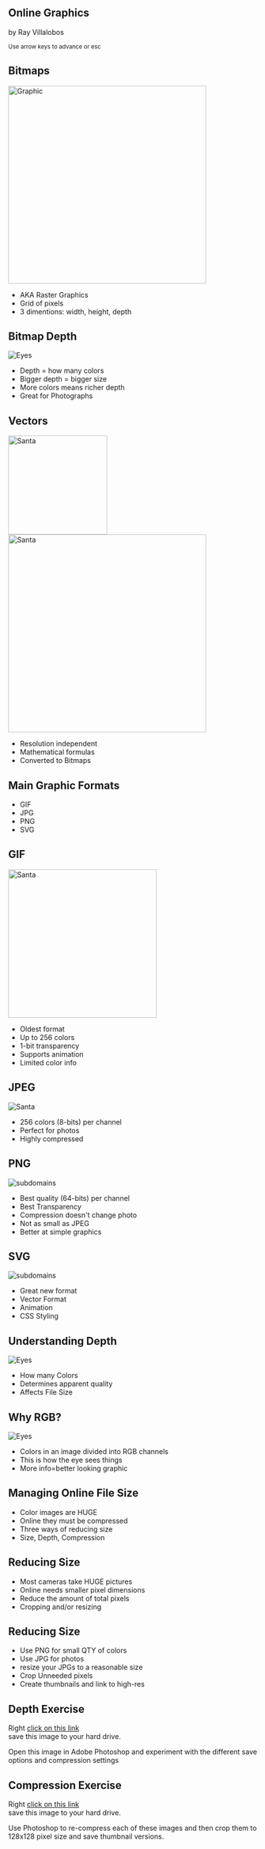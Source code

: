 <!-- ============================== slide -->
<section>
<img src="images/bitmappixels.png" alt="">
  <h1>Online  Graphics</h1>
  <p>by Ray Villalobos</p>
  <p><small>Use arrow keys to advance or esc</small></p>
</section>

<!-- ============================== slide -->
<section>
  <h1>Bitmaps</h1>
  <img src="images/jess.jpg" alt="Graphic" style="height: 400px; display: inline;"><br style="clear: all;">

  <ul>
    <li class="fragment">AKA Raster Graphics</li>
    <li class="fragment">Grid of pixels</li>
    <li class="fragment">3 dimentions: width, height, depth</li>
  </ul>
</section>

<!-- ============================== slide -->
<section>
  <h2>Bitmap Depth</h2>
  <img src="images/eyes_depth.png" alt="Eyes" >

  <ul>
    <li class="fragment">Depth = how many colors</li>
    <li class="fragment">Bigger depth = bigger size</li>
    <li class="fragment">More colors means richer depth</li>
    <li class="fragment">Great for Photographs</li>
  </ul>
</section>

<!-- ============================== slide -->
<section>
  <h2>Vectors</h2>

  <img src="images/santa.svg" alt="Santa" style="height: 200px; display: inline;">
  <img src="images/santa.svg" alt="Santa" style="height: 400px; display: inline;"><br style="clear: all;">

  <ul>
    <li class="fragment">Resolution independent</li>
    <li class="fragment">Mathematical formulas</li>
    <li class="fragment">Converted to Bitmaps</li>
  </ul>
</section>


<!-- ============================== slide -->
<section>
  <h1>Main Graphic Formats</h1>
  <ul>
    <li class="fragment">GIF</li>
    <li class="fragment">JPG</li>
    <li class="fragment">PNG</li>
    <li class="fragment">SVG</li>
  </ul>
</section>


<!-- ============================== slide -->
<section>
  <h2>GIF</h2>
  <img src="images/elephant.gif" alt="Santa" style="height: 300px; display: inline;">
  <ul>
    <li class="fragment">Oldest format</li>
    <li class="fragment">Up to 256 colors</li>
    <li class="fragment">1-bit transparency</li>
    <li class="fragment">Supports animation</li>
    <li class="fragment">Limited color info</li>
  </ul>
</section>

<!-- ============================== slide -->
<section>
  <h2>JPEG</h2>
  <img src="images/jesstall.jpg" alt="Santa" style="max-height: 500px; display: inline;">
  <ul>
    <li class="fragment">256 colors (8-bits) per channel</li>
    <li class="fragment">Perfect for photos</li>
    <li class="fragment">Highly compressed</li>
  </ul>
</section>

<!-- ============================== slide -->
<section>
  <h2>PNG</h2>
  <img src="images/subdomains.png" alt="subdomains" style=" display: inline;">
  <ul>
    <li class="fragment">Best quality (64-bits) per channel</li>
    <li class="fragment">Best Transparency</li>
    <li class="fragment">Compression doesn't change photo</li>
    <li class="fragment">Not as small as JPEG</li>
    <li class="fragment">Better at simple graphics</li>
  </ul>
</section>

<!-- ============================== slide -->
<section>
  <h2>SVG</h2>
  <img src="images/santa.svg" alt="subdomains" style="max-height: 400px; display: inline;">
  <ul>
    <li class="fragment">Great new format</li>
    <li class="fragment">Vector Format</li>
    <li class="fragment">Animation</li>
    <li class="fragment">CSS Styling</li>
  </ul>
</section>

<!-- ============================== slide -->
<section>
  <h1>Understanding Depth</h1>
<img src="images/eyes_depth.png" alt="Eyes" >
  <ul>
    <li class="fragment">How many Colors</li>
    <li class="fragment">Determines apparent quality</li>
    <li class="fragment">Affects File Size</li>
  </ul>
</section>

<!-- ============================== slide -->
<section>
  <h2>Why RGB?</h2>
<img src="images/eyes_rgb.png" alt="Eyes"  style="max-height: 450px;">
  <ul>
    <li class="fragment">Colors in an image divided into RGB channels</li>
    <li class="fragment">This is how the eye sees things</li>
    <li class="fragment">More info=better looking graphic</li>
  </ul>
</section>

<!-- ============================== slide -->
<section>
  <h2>Managing Online File Size</h2>
  <ul>
    <li class="fragment">Color images are HUGE</li>
    <li class="fragment">Online they must be compressed</li>
    <li class="fragment">Three ways of reducing size</li>
    <li class="fragment">Size, Depth, Compression</li>
  </ul>
</section>

<!-- ============================== slide -->
<section>
  <h2>Reducing Size</h2>
  <ul>
    <li class="fragment">Most cameras take HUGE pictures</li>
    <li class="fragment">Online needs smaller pixel dimensions</li>
    <li class="fragment">Reduce the amount of total pixels</li>
    <li class="fragment">Cropping and/or resizing</li>
  </ul>
</section>

<!-- ============================== slide -->
<section>
  <h2>Reducing Size</h2>
  <ul>
    <li class="fragment">Use PNG for small QTY of colors</li>
    <li class="fragment">Use JPG for photos</li>
    <li class="fragment">resize your JPGs to a reasonable size</li>
    <li class="fragment">Crop Unneeded pixels</li>
    <li class="fragment">Create thumbnails and link to high-res</li>
  </ul>
</section>

<!-- ============================== slide -->
<section>
  <h1>Depth Exercise</h1>
  <p>Right <a href="images/eyes.jpg">click on this link</a><br>save this image to your hard drive.</p>
  <p>Open this image in Adobe Photoshop and experiment with the different save options and compression settings</p>

</section>

<!-- ============================== slide -->
<section>
  <h1>Compression Exercise</h1>
  <p>Right <a href="/i/highres.zip">click on this link</a><br>save this image to your hard drive.</p>
  <p>Use Photoshop to re-compress each of these images and then crop them to 128x128 pixel size and save thumbnail versions.</p>
</section>

